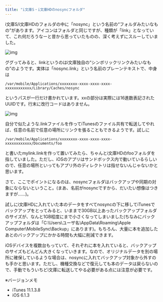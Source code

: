 ```yaml
---
title: "i文庫S・i文庫HDのnosyncフォルダ"
---
```


i文庫S/i文庫HDのフォルダの中に「nosync」という名前の“フォルダみたいなもの”があります。アイコンはフォルダと同じですが、種類が「link」となっていて、これ何だろうなーと昔から思っていたものの、深く考えずにスルーしていました。

![img](img/20131116-001.png)

ググってみると、linkというのはi文庫独自の“シンボリックリンクみたいなもの”のようです。実体は「nosync.link」という名前のプレーンテキストで、中身は

    /var/mobile/Applications/xxxxxxxx-xxxx-xxxx-xxxx-xxxxxxxxxxxx/Library/Caches/nosync

というパスが一行だけ書かれています。xxの部分は実際には16進数表記されたUUIDです。行末に改行コードはありません。

![img](img/20131116-002.png)

自分で似たような.linkファイルを作ってiTunesのファイル共有で転送してやれば、任意の名前で任意の場所にリンクを張ることもできるようです。試しに

    /var/mobile/Applications/xxxxxxxx-xxxx-xxxx-xxxx-xxxxxxxxxxxx/Documents/foo

と書いたmylink.linkを作って置いてみたら、ちゃんとi文庫HDのfooフォルダを指していました。ただし、iOSのアプリはサンドボックス内で動いているらしいので、任意の場所といってもアプリ外のディレクトリは指せないんじゃないかと思います。

さて、ここでポイントになるのは、nosyncフォルダはバックアップや同期の対象にならないということ。(まあ、名前がnosyncですから、だいたい想像はつきますが……)。

試しにi文庫HDに入れていた本のデータをすべてnosyncの下に移してiTunesでバックアップをとってみると、いままで30GB以上あったバックアップフォルダのサイズが、なんと1GB程度にまで小さくなってしまいました(ちなみにバックアップフォルダは「C:\Users\ユーザ名\AppData\Roaming\Apple Computer\MobileSync\Backup」にあります)。もちろん、大量に本を追加したあとのバックアップにかかる時間も大幅に削減できます。

iOSデバイスを複数台もっていて、それぞれに本を入れていると、バックアップのサイズもどんどん大きくなっていきます。なので、オリジナルデータを別の場所に確保しているような場合は、nosyncに入れてバックアップ対象から外すのも手かと思います。ただし、機種交換などで復元しても本のデータは戻らないので、手動でもういちどi文庫に転送してやる必要がある点には注意が必要です。

※バージョンメモ

- iTunes 11.1.3.8
- iOS 6.1.3
